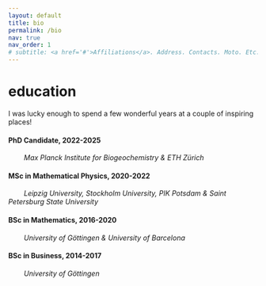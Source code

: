 ```yaml
---
layout: default
title: bio
permalink: /bio
nav: true
nav_order: 1
# subtitle: <a href='#'>Affiliations</a>. Address. Contacts. Moto. Etc.
---
```


# education

I was lucky enough to spend a few wonderful years at a couple of inspiring places!

#### <i class="fas fa-graduation-cap" aria-hidden="true"></i> PhD Candidate, 2022-2025

&nbsp;&nbsp;&nbsp;&nbsp;&nbsp;&nbsp;&nbsp;&nbsp;_Max Planck Institute for Biogeochemistry & ETH Zürich_

#### <i class="fas fa-graduation-cap" aria-hidden="true"></i> MSc in Mathematical Physics, 2020-2022

&nbsp;&nbsp;&nbsp;&nbsp;&nbsp;&nbsp;&nbsp;&nbsp;_Leipzig University, Stockholm University, PIK Potsdam & Saint Petersburg State University_

#### <i class="fas fa-graduation-cap" aria-hidden="true"></i> BSc in Mathematics, 2016-2020

&nbsp;&nbsp;&nbsp;&nbsp;&nbsp;&nbsp;&nbsp;&nbsp;_University of Göttingen & University of Barcelona_

#### <i class="fas fa-graduation-cap" aria-hidden="true"></i> BSc in Business, 2014-2017

&nbsp;&nbsp;&nbsp;&nbsp;&nbsp;&nbsp;&nbsp;&nbsp;_University of Göttingen_
